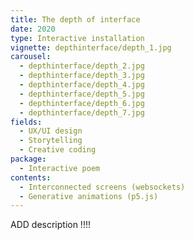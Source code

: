 ```yaml
---
title: The depth of interface
date: 2020
type: Interactive installation
vignette: depthinterface/depth_1.jpg
carousel:
  - depthinterface/depth_2.jpg
  - depthinterface/depth_3.jpg
  - depthinterface/depth_4.jpg
  - depthinterface/depth_5.jpg
  - depthinterface/depth_6.jpg
  - depthinterface/depth_7.jpg
fields:
  - UX/UI design
  - Storytelling
  - Creative coding
package:
  - Interactive poem
contents:
  - Interconnected screens (websockets)
  - Generative animations (p5.js)
---
```

ADD description !!!!
